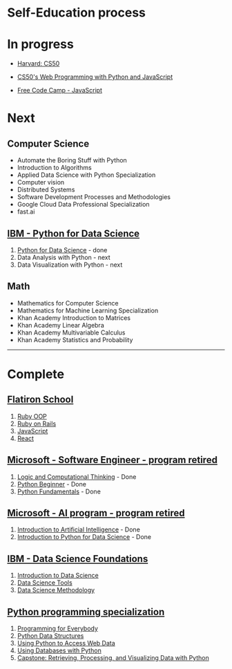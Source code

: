# Self-Education process

# In progress

- [Harvard: CS50](https://github.com/pavel-ilin/education/tree/master/Harvard%20University/CS50)

- [CS50's Web Programming with Python and JavaScript](https://github.com/pavel-ilin/education/tree/master/Harvard%20University/CS50's%20Web%20Programming%20with%20Python%20and%20JavaScript)

- [Free Code Camp - JavaScript]()

# Next
## Computer Science
- Automate the Boring Stuff with Python
- Introduction to Algorithms
- Applied Data Science with Python Specialization
- Computer vision
- Distributed Systems
- Software Development Processes and Methodologies
- Google Cloud Data Professional Specialization
- fast.ai

## [IBM - Python for Data Science](https://cognitiveclass.ai/learn/data-science-with-python/)
1. [Python for Data Science](https://github.com/Refugee-Studio/Education/tree/master/IBM%20Data%20Science/1.%20Python%20for%20Data%20Science) - done
2. Data Analysis with Python - next
3. Data Visualization with Python - next

## Math
- Mathematics for Computer Science
- Mathematics for Machine Learning Specialization
- Khan Academy Introduction to Matrices
- Khan Academy Linear Algebra
- Khan Academy Multivariable Calculus
- Khan Academy Statistics and Probability

---

# Complete

## [Flatiron School](https://flatironschool.com/career-courses/coding-bootcamp)
1. [Ruby OOP](https://github.com/pavel-ilin/Education/tree/master/Flatiron%20school/mode1)
2. [Ruby on Rails](https://github.com/pavel-ilin/Education/tree/master/Flatiron%20school/mode2)
3. [JavaScript](https://github.com/pavel-ilin/Education/tree/master/Flatiron%20school/mode3)
4. [React](https://github.com/pavel-ilin/Education/tree/master/Flatiron%20school/mode4)

## [Microsoft - Software Engineer - program retired](https://academy.microsoft.com/en-us/professional-program/tracks/entry-level-software-development/)
1. [Logic and Computational Thinking](https://github.com/Refugee-Studio/Education/tree/master/Microsoft/Software%20Engineer/0.%20Logic%20and%20Computational%20Thinking) - Done
2. [Python Beginner](https://github.com/Refugee-Studio/Education/tree/master/Microsoft/Software%20Engineer/1.%20Python%20Beginner) - Done
3. [Python Fundamentals](https://github.com/Refugee-Studio/Education/tree/master/Microsoft/Software%20Engineer/2.%20Python%20Fundamentals) - Done

## [Microsoft - AI program - program retired](https://academy.microsoft.com/en-us/professional-program/tracks/artificial-intelligence/)
1. [Introduction to Artificial Intelligence](https://github.com/Refugee-Studio/Education/tree/master/Microsoft/Artificial%20Intelligence/1.%20Introduction%20to%20Artificial%20Intelligence%20(AI)) - Done
2. [Introduction to Python for Data Science](https://github.com/Refugee-Studio/Education/tree/master/Microsoft/Artificial%20Intelligence/2.%20Introduction%20to%20Python%20for%20Data%20Science) - Done

## [IBM - Data Science Foundations](https://github.com/pavel-ilin/education/tree/master/IBM%20Data%20Science)
1. [Introduction to Data Science](https://courses.cognitiveclass.ai/certificates/user/1032905/course/course-v1:BigDataUniversity+DS0101EN+2016)
2. [Data Science Tools](https://courses.cognitiveclass.ai/certificates/user/1032905/course/course-v1:CognitiveClass+DS0105EN+v2)
3. [Data Science Methodology](https://courses.cognitiveclass.ai/certificates/user/1032905/course/course-v1:CognitiveClass+DS0103EN+v3)

## [Python programming specialization](https://www.coursera.org/specializations/python)
1. [Programming for Everybody](https://github.com/Refugee-Studio/Education/tree/master/University%20of%20Michigan/Python/1.%20Programming%20for%20Everybody)
2. [Python Data Structures](https://github.com/Refugee-Studio/Education/tree/master/University%20of%20Michigan/Python/2.%20Python%20Data%20Structures)
3. [Using Python to Access Web Data](https://github.com/Refugee-Studio/Education/tree/master/University%20of%20Michigan/Python/3.%20Using%20Python%20to%20Access%20Web%20Data)
4. [Using Databases with Python](https://github.com/Refugee-Studio/Education/tree/master/University%20of%20Michigan/Python/4.%20Using%20Databases%20with%20Python)
5. [Capstone: Retrieving, Processing, and Visualizing Data with Python](https://github.com/Refugee-Studio/Education/tree/master/University%20of%20Michigan/Python/5.%20Capstone%20Retrieving%2C%20Processing%2C%20and%20Visualizing%20Data%20with%20Python)
